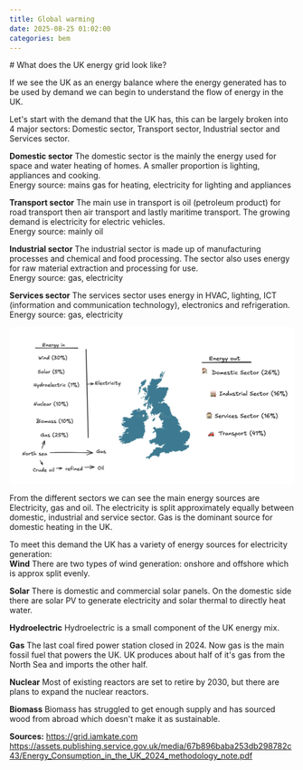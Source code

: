 ```yaml
---
title: Global warming
date: 2025-08-25 01:02:00
categories: bem
---
```


# What does the UK energy grid look like?

If we see the UK as an energy balance where the energy generated has to be used by demand we can begin to understand the flow of energy in the UK.

Let's start with the demand that the UK has, this can be largely broken into 4 major sectors: Domestic sector, Transport sector, Industrial sector and Services sector.

**Domestic sector**
The domestic sector is the mainly the energy used for space and water heating of homes. A smaller proportion is lighting, appliances and cooking.<br>
Energy source: mains gas for heating, electricity for lighting and appliances

**Transport sector**
The main use in transport is oil (petroleum product) for road transport then air transport and lastly maritime transport. The growing demand is electricity for electric vehicles. <br>
Energy source: mainly oil

**Industrial sector**
The industrial sector is made up of manufacturing processes and chemical and food processing. The sector also uses energy for raw material extraction and processing for use.<br>
Energy source: gas, electricity

**Services sector**
The services sector uses energy in  HVAC, lighting, ICT (information and communication technology), electronics and refrigeration. <br>
Energy source: gas, electricity

<img src="/assets/energy_mix.png" alt="Alt text" style="max-width: 100%; height: auto;" />    

From the different sectors we can see the main energy sources are Electricity, gas and oil. The electricity is split approximately equally between domestic, industrial and service sector.  Gas is the dominant source for domestic heating in the UK.

To meet this demand the UK has a variety of energy sources for electricity generation:<br>
**Wind**
There are two types of wind generation: onshore and offshore which is approx split evenly.

**Solar**
There is domestic and commercial solar panels. On the domestic side there are solar PV to generate electricity and solar thermal to directly heat water.

**Hydroelectric**
Hydroelectric is a small component of the UK energy mix.

**Gas**
The last coal fired power station closed in 2024. Now gas is the main fossil fuel that powers the UK. UK produces about half of it's gas from the North Sea and imports the other half.

**Nuclear**
Most of existing reactors are set to retire by 2030, but there are plans to expand the nuclear reactors.

**Biomass**
Biomass has struggled to get enough supply and has sourced wood from abroad which doesn't make it as sustainable.


**Sources:**
https://grid.iamkate.com
https://assets.publishing.service.gov.uk/media/67b896baba253db298782c43/Energy_Consumption_in_the_UK_2024_methodology_note.pdf 
